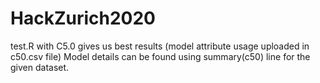 # HackZurich2020
test.R with C5.0 gives us best results (model attribute usage uploaded in c50.csv file)
Model details can be found using summary(c50) line for the given dataset.
